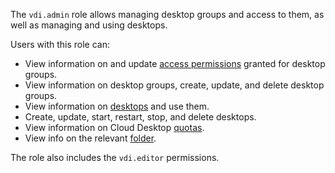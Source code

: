 The `vdi.admin` role allows managing desktop groups and access to them, as well as managing and using desktops.

Users with this role can:
* View information on and update [access permissions](../../iam/concepts/access-control/index.md) granted for desktop groups.
* View information on desktop groups, create, update, and delete desktop groups.
* View information on [desktops](../../cloud-desktop/concepts/desktops-and-groups.md) and use them.
* Create, update, start, restart, stop, and delete desktops.
* View information on Cloud Desktop [quotas](../../cloud-desktop/concepts/limits.md#quotas).
* View info on the relevant [folder](../../resource-manager/concepts/resources-hierarchy.md#folder).

The role also includes the `vdi.editor` permissions.